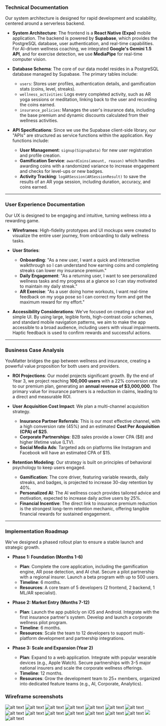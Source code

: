 ### **Technical Documentation**

Our system architecture is designed for rapid development and scalability, centered around a serverless backend.

  * **System Architecture**: The frontend is a **React Native (Expo)** mobile application. The backend is powered by **Supabase**, which provides the PostgreSQL database, user authentication, and real-time capabilities. For AI-driven wellness coaching, we integrated **Google's Gemini 1.5 API**, and for exercise detection, we use **MediaPipe** for real-time computer vision.

  * **Database Schema**: The core of our data model resides in a PostgreSQL database managed by Supabase. The primary tables include:

      * `users`: Stores user profiles, authentication details, and gamification stats (coins, level, streaks).
      * `wellness_activities`: Logs every completed activity, such as AR yoga sessions or meditation, linking back to the user and recording the coins earned.
      * `insurance_policies`: Manages the user's insurance data, including the base premium and dynamic discounts calculated from their wellness activities.

  * **API Specifications**: Since we use the Supabase client-side library, our "APIs" are structured as service functions within the application. Key functions include:

      * **User Management**: `signup(SignupData)` for new user registration and profile creation.
      * **Gamification Service**: `awardCoins(amount, reason)` which handles awarding coins with a randomized variance to increase engagement and checks for level-ups or new badges.
      * **Activity Tracking**: `logARSession(ARSessionResult)` to save the results of an AR yoga session, including duration, accuracy, and coins earned.

-----

### **User Experience Documentation**

Our UX is designed to be engaging and intuitive, turning wellness into a rewarding game.

  * **Wireframes**: High-fidelity prototypes and UI mockups were created to visualize the entire user journey, from onboarding to daily wellness tasks.

  * **User Stories**:

      * **Onboarding**: "As a new user, I want a quick and interactive walkthrough so I can understand how earning coins and completing streaks can lower my insurance premium."
      * **Daily Engagement**: "As a returning user, I want to see personalized wellness tasks and my progress at a glance so I can stay motivated to maintain my daily streak."
      * **AR Exercise**: "As a user doing home workouts, I want real-time feedback on my yoga pose so I can correct my form and get the maximum reward for my effort."

  * **Accessibility Considerations**: We've focused on creating a clear and simple UI. By using large, legible fonts, high-contrast color schemes, and standard mobile navigation patterns, we aim to make the app accessible to a broad audience, including users with visual impairments. Haptic feedback is used to confirm rewards and successful actions.

-----

### **Business Case Analysis**

YouMatter bridges the gap between wellness and insurance, creating a powerful value proposition for both users and providers.

  * **ROI Projections**: Our model projects significant growth. By the end of Year 3, we project reaching **100,000 users** with a 22% conversion rate to our premium plan, generating an **annual revenue of $3,000,000**. The primary value for insurance partners is a reduction in claims, leading to a direct and measurable ROI.

  * **User Acquisition Cost Impact**: We plan a multi-channel acquisition strategy.

      * **Insurance Partner Referrals**: This is our most effective channel, with a high conversion rate (45%) and an estimated **Cost Per Acquisition (CPA) of $25**.
      * **Corporate Partnerships**: B2B sales provide a lower CPA ($8) and higher lifetime value (LTV).
      * **Social Media Ads**: Targeted ads on platforms like Instagram and Facebook will have an estimated CPA of $15.

  * **Retention Modeling**: Our strategy is built on principles of behavioral psychology to keep users engaged.

      * **Gamification**: The core driver, featuring variable rewards, daily streaks, and badges, is projected to increase 30-day retention by 40%.
      * **Personalized AI**: The AI wellness coach provides tailored advice and motivation, expected to increase daily active users by 25%.
      * **Financial Incentive**: The direct link to insurance premium reduction is the strongest long-term retention mechanic, offering tangible financial rewards for sustained engagement.

-----

### **Implementation Roadmap**

We've designed a phased rollout plan to ensure a stable launch and strategic growth.

  * **Phase 1: Foundation (Months 1-6)**

      * **Plan**: Complete the core application, including the gamification engine, AR pose detection, and AI chat. Secure a pilot partnership with a regional insurer. Launch a beta program with up to 500 users.
      * **Timeline**: 6 months.
      * **Resources**: A core team of 5 developers (2 frontend, 2 backend, 1 ML/AR specialist).

  * **Phase 2: Market Entry (Months 7-12)**

      * **Plan**: Launch the app publicly on iOS and Android. Integrate with the first insurance partner's system. Develop and launch a corporate wellness pilot program.
      * **Timeline**: 6 months.
      * **Resources**: Scale the team to 12 developers to support multi-platform development and partnership integrations.

  * **Phase 3: Scale and Expansion (Year 2)**

      * **Plan**: Expand to a web application. Integrate with popular wearable devices (e.g., Apple Watch). Secure partnerships with 3-5 major national insurers and scale the corporate wellness offerings.
      * **Timeline**: 12 months.
      * **Resources**: Grow the development team to 25+ members, organized into dedicated feature teams (e.g., AI, Corporate, Analytics).



### Wireframe screenshots
![alt text](IMG_5553.PNG) ![alt text](IMG_5557.PNG) ![alt text](IMG_5556.PNG) ![alt text](IMG_5558.PNG) ![alt text](IMG_5562.PNG) ![alt text](IMG_5561.PNG) ![alt text](IMG_5555.PNG) ![alt text](IMG_5554.PNG) ![alt text](IMG_5560.PNG) ![alt text](IMG_5552.PNG) ![alt text](IMG_5559.PNG)
![alt text](image-4.png)
![alt text](image.png)
![alt text](image-1.png)
![
](image-2.png)
![alt text](image-3.png)